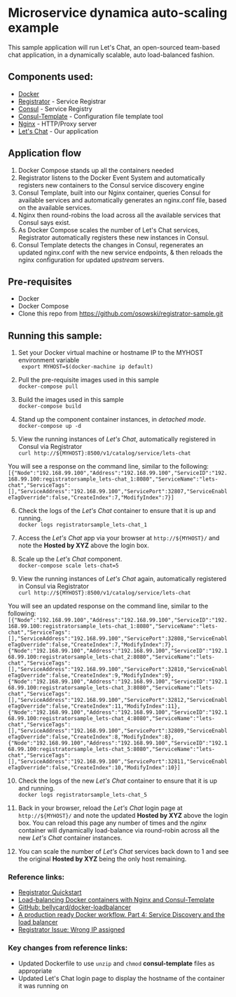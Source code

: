 # Microservice dynamica auto-scaling example

This sample application will run Let's Chat, an open-sourced team-based chat application, in a dynamically scalable, auto load-balanced fashion.

## Components used:
- [Docker](https://www.docker.com/what-docker)
- [Registrator](https://github.com/gliderlabs/registrator) - Service Registrar
- [Consul](https://www.consul.io/intro/) - Service Registry
- [Consul-Template](https://github.com/hashicorp/consul-template) - Configuration file template tool
- [Nginx](https://www.nginx.com/resources/wiki/) - HTTP/Proxy server
- [Let's Chat](https://github.com/sdelements/lets-chat) - Our application

## Application flow
1. Docker Compose stands up all the containers needed
2. Registrator listens to the Docker Event System and automatically registers new containers to the Consul service discovery engine
3. Consul Template, built into our Nginx container, queries Consul for available services and automatically generates an nginx.conf file, based on the available services.
4. Nginx then round-robins the load across all the available services that Consul says exist.
5. As Docker Compose scales the number of Let's Chat services, Registrator automatically registers these new instances in Consul.
6. Consul Template detects the changes in Consul, regenerates an updated nginx.conf with the new service endpoints, & then reloads the nginx configuration for updated _upstream_ servers.

## Pre-requisites

- Docker
- Docker Compose
- Clone this repo from https://github.com/osowski/registrator-sample.git

## Running this sample:

1. Set your Docker virtual machine or hostname IP to the MYHOST environment variable  
  ` export MYHOST=$(docker-machine ip default)`

2. Pull the pre-requisite images used in this sample  
  `docker-compose pull`

3. Build the images used in this sample  
  `docker-compose build`

4. Stand up the component container instances, in _detached mode_.  
  `docker-compose up -d`

5. View the running instances of _Let's Chat_, automatically registered in Consul via Registrator  
  `curl http://${MYHOST}:8500/v1/catalog/service/lets-chat`

  You will see a response on the command line, similar to the following:  
  `[{"Node":"192.168.99.100","Address":"192.168.99.100","ServiceID":"192.168.99.100:registratorsample_lets-chat_1:8080","ServiceName":"lets-chat","ServiceTags":[],"ServiceAddress":"192.168.99.100","ServicePort":32807,"ServiceEnableTagOverride":false,"CreateIndex":7,"ModifyIndex":7}]`

6. Check the logs of the _Let's Chat_ container to ensure that it is up and running.  
  `docker logs registratorsample_lets-chat_1`

7. Access the _Let's Chat_ app via your browser at `http://${MYHOST}/` and note the **Hosted by XYZ** above the login box.  

8. Scale up the _Let's Chat_ component.  
  `docker-compose scale lets-chat=5`

9. View the running instances of _Let's Chat_ again, automatically registered in Consul via Registrator  
  `curl http://${MYHOST}:8500/v1/catalog/service/lets-chat`  

  You will see an updated response on the command line, similar to the following:  
  `[{"Node":"192.168.99.100","Address":"192.168.99.100","ServiceID":"192.168.99.100:registratorsample_lets-chat_1:8080","ServiceName":"lets-chat","ServiceTags":[],"ServiceAddress":"192.168.99.100","ServicePort":32808,"ServiceEnableTagOverride":false,"CreateIndex":7,"ModifyIndex":7},{"Node":"192.168.99.100","Address":"192.168.99.100","ServiceID":"192.168.99.100:registratorsample_lets-chat_2:8080","ServiceName":"lets-chat","ServiceTags":[],"ServiceAddress":"192.168.99.100","ServicePort":32810,"ServiceEnableTagOverride":false,"CreateIndex":9,"ModifyIndex":9},{"Node":"192.168.99.100","Address":"192.168.99.100","ServiceID":"192.168.99.100:registratorsample_lets-chat_3:8080","ServiceName":"lets-chat","ServiceTags":[],"ServiceAddress":"192.168.99.100","ServicePort":32812,"ServiceEnableTagOverride":false,"CreateIndex":11,"ModifyIndex":11},{"Node":"192.168.99.100","Address":"192.168.99.100","ServiceID":"192.168.99.100:registratorsample_lets-chat_4:8080","ServiceName":"lets-chat","ServiceTags":[],"ServiceAddress":"192.168.99.100","ServicePort":32809,"ServiceEnableTagOverride":false,"CreateIndex":8,"ModifyIndex":8},{"Node":"192.168.99.100","Address":"192.168.99.100","ServiceID":"192.168.99.100:registratorsample_lets-chat_5:8080","ServiceName":"lets-chat","ServiceTags":[],"ServiceAddress":"192.168.99.100","ServicePort":32811,"ServiceEnableTagOverride":false,"CreateIndex":10,"ModifyIndex":10}]`

10. Check the logs of the new _Let's Chat_ container to ensure that it is up and running.  
  `docker logs registratorsample_lets-chat_5`

11. Back in your browser, reload the _Let's Chat_ login page at `http://${MYHOST}/` and note the updated **Hosted by XYZ** above the login box.  You can reload this page any number of times and the _nginx_ container will dynamically load-balance via round-robin across all the new _Let's Chat_ container instances.

12. You can scale the number of _Let's Chat_ services back down to 1 and see the original **Hosted by XYZ** being the only host remaining.


### Reference links:

- [Registrator Quickstart](http://gliderlabs.com/registrator/latest/user/quickstart/)
- [Load-balancing Docker containers with Nginx and Consul-Template](https://tech.bellycard.com/blog/load-balancing-docker-containers-with-nginx-and-consul-template/)
- [GitHub: bellycard/docker-loadbalancer](https://github.com/bellycard/docker-loadbalancer)
- [A production ready Docker workflow. Part 4: Service Discovery and the load balancer](http://www.luiselizondo.net/a-production-ready-docker-workflow-part-4-service-discovery-and-the-load-balancer/)
- [Registrator Issue: Wrong IP assigned](https://github.com/gliderlabs/registrator/issues/169#)

### Key changes from reference links:

- Updated Dockerfile to use `unzip` and `chmod` **consul-template** files as appropriate
- Updated Let's Chat login page to display the hostname of the container it was running on
